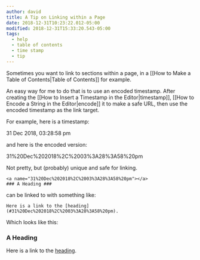 ```yaml
---
author: david
title: A Tip on Linking within a Page
date: 2018-12-31T10:23:22.012-05:00
modified: 2018-12-31T15:33:20.543-05:00
tags:
  - help
  - table of contents
  - time stamp
  - tip
---
```


Sometimes you want to link to sections within a page, in a [[How to Make a Table of Contents|Table of Contents]] for example.

An easy way for me to do that is to use an encoded timestamp. After creating the [[How to Insert a Timestamp in the Editor|timestamp]],  [[How to Encode a String in the Editor|encode]] it to make a safe URL, then use the encoded timestamp as the link target.

For example, here is a timestamp:

31 Dec 2018, 03:28:58 pm

and here is the encoded version:

31%20Dec%202018%2C%2003%3A28%3A58%20pm

Not pretty, but (probably) unique and safe for linking.


```
<a name="31%20Dec%202018%2C%2003%3A28%3A58%20pm"></a>
### A Heading ###
```

can be linked to with something like:

`Here is a link to the [heading](#31%20Dec%202018%2C%2003%3A28%3A58%20pm).`

Which looks like this:

<a name="31%20Dec%202018%2C%2003%3A28%3A58%20pm"></a>
### A Heading ###

Here is a link to the [heading](#31%20Dec%202018%2C%2003%3A28%3A58%20pm).

